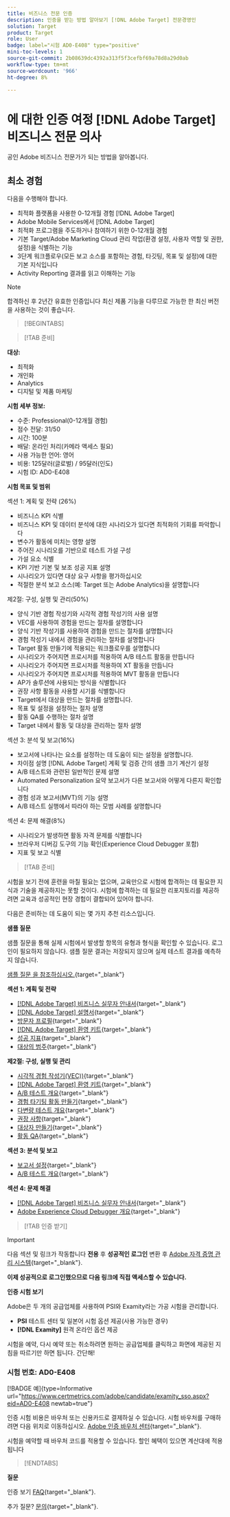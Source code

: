 ```yaml
---
title: 비즈니스 전문 인증
description: 인증을 받는 방법 알아보기 [!DNL Adobe Target] 전문경영인
solution: Target
product: Target
role: User
badge: label="시험 AD0-E408" type="positive"
mini-toc-levels: 1
source-git-commit: 2b08639dc4392a313f5f3cefbf69a78d8a29d0ab
workflow-type: tm+mt
source-wordcount: '966'
ht-degree: 8%

---
```


# 에 대한 인증 여정 [!DNL Adobe Target] 비즈니스 전문 의사

공인 Adobe 비즈니스 전문가가 되는 방법을 알아봅니다.

## 최소 경험

다음을 수행해야 합니다.

* 최적화 플랫폼을 사용한 0-12개월 경험 [!DNL Adobe Target]
* Adobe Mobile Services에서 [!DNL Adobe Target]
* 최적화 프로그램을 주도하거나 참여하기 위한 0-12개월 경험
* 기본 Target/Adobe Marketing Cloud 관리 작업(환경 설정, 사용자 역할 및 권한, 설정)을 식별하는 기능
* 3단계 워크플로우(모든 보고 소스를 포함하는 경험, 타깃팅, 목표 및 설정)에 대한 기본 지식입니다
* Activity Reporting 결과를 읽고 이해하는 기능

>[!NOTE]
>
>합격하신 후 2년간 유효한 인증입니다 최신 제품 기능을 다루므로 가능한 한 최신 버전을 사용하는 것이 좋습니다.

>[!BEGINTABS]

>[!TAB 준비]

**대상:**

* 최적화
* 개인화
* Analytics
* 디지털 및 제품 마케팅

**시험 세부 정보:**

* 수준: Professional(0-12개월 경험)
* 점수 전달: 31/50
* 시간: 100분
* 배달: 온라인 처리(카메라 액세스 필요)
* 사용 가능한 언어: 영어
* 비용: 125달러(글로벌) / 95달러(인도)
* 시험 ID: AD0-E408

**시험 목표 및 범위**

섹션 1: 계획 및 전략 (26%)

* 비즈니스 KPI 식별
* 비즈니스 KPI 및 데이터 분석에 대한 시나리오가 있다면 최적화의 기회를 파악합니다
* 변수가 활동에 미치는 영향 설명
* 주어진 시나리오를 기반으로 테스트 가설 구성
* 가설 요소 식별
* KPI 기반 기본 및 보조 성공 지표 설명
* 시나리오가 있다면 대상 요구 사항을 평가하십시오
* 적절한 분석 보고 소스(예: Target 또는 Adobe Analytics)을 설명합니다

제2절: 구성, 실행 및 관리(50%)

* 양식 기반 경험 작성기와 시각적 경험 작성기의 사용 설명
* VEC를 사용하여 경험을 만드는 절차를 설명합니다
* 양식 기반 작성기를 사용하여 경험을 만드는 절차를 설명합니다
* 경험 작성기 내에서 경험을 관리하는 절차를 설명합니다
* Target 활동 만들기에 적용되는 워크플로우를 설명합니다
* 시나리오가 주어지면 프로시저를 적용하여 A/B 테스트 활동을 만듭니다
* 시나리오가 주어지면 프로시저를 적용하여 XT 활동을 만듭니다
* 시나리오가 주어지면 프로시저를 적용하여 MVT 활동을 만듭니다
* AP가 솔루션에 사용되는 방식을 식별합니다
* 권장 사항 활동을 사용할 시기를 식별합니다
* Target에서 대상을 만드는 절차를 설명합니다.
* 목표 및 설정을 설정하는 절차 설명
* 활동 QA를 수행하는 절차 설명
* Target 내에서 활동 및 대상을 관리하는 절차 설명

섹션 3: 분석 및 보고(16%)

* 보고서에 나타나는 요소를 설정하는 데 도움이 되는 설정을 설명합니다.
* 차이점 설명 [!DNL Adobe Target] 계획 및 검증 간의 샘플 크기 계산기 설정
* A/B 테스트와 관련된 일반적인 문제 설명
* Automated Personalization 요약 보고서가 다른 보고서와 어떻게 다른지 확인합니다
* 경험 성과 보고서(MVT)의 기능 설명
* A/B 테스트 실행에서 따라야 하는 모범 사례를 설명합니다

섹션 4: 문제 해결(8%)

* 시나리오가 발생하면 활동 자격 문제를 식별합니다
* 브라우저 디버깅 도구의 기능 확인(Experience Cloud Debugger 포함)
* 지표 및 보고 식별

>[!TAB 준비&#x200B;]

시험을 보기 전에 훈련을 마칠 필요는 없으며, 교육만으로 시험에 합격하는 데 필요한 지식과 기술을 제공하지는 못할 것이다. 시험에 합격하는 데 필요한 리포지토리를 제공하려면 교육과 성공적인 현장 경험이 결합되어 있어야 합니다.

다음은 준비하는 데 도움이 되는 몇 가지 추천 리소스입니다.

**샘플 질문**

샘플 질문을 통해 실제 시험에서 발생할 항목의 유형과 형식을 확인할 수 있습니다. 로그인이 필요하지 않습니다. 샘플 질문 결과는 저장되지 않으며 실제 테스트 결과를 예측하지 않습니다.

[샘플 질문 을 참조하십시오.](https://scorpion.caveon.com/launchpad/ad0-e408-adobe-target-business-practitioner-professional-copy-5axknr){target="_blank"}

**섹션 1: 계획 및 전략**

* [[!DNL Adobe Target] 비즈니스 실무자 안내서](https://experienceleague.adobe.com/docs/target/using/target-home.html?lang=en){target="_blank"}
* [[!DNL Adobe Target] 설명서](https://experienceleague.adobe.com/docs/target.html?lang=en){target="_blank"}
* [방문자 프로필](https://experienceleague.adobe.com/docs/target/using/audiences/visitor-profiles/visitor-profile.html?lang=ko-KR){target="_blank"}
* [[!DNL Adobe Target] 환영 키트](https://experienceleague.adobe.com/docs/target/using/introduction/welcome/target-welcome-kit.html?lang=en){target="_blank"}
* [성공 지표](https://experienceleague.adobe.com/docs/target/using/activities/success-metrics/success-metrics.html?lang=en){target="_blank"}
* [대상의 범주](https://experienceleague.adobe.com/docs/target/using/audiences/create-audiences/categories-audiences/target-rules.html?lang=en){target="_blank"}

**제2절: 구성, 실행 및 관리**

* [시각적 경험 작성기(VEC))](https://experienceleague.adobe.com/docs/target/using/experiences/vec/visual-experience-composer.html?lang=en){target="_blank"}
* [[!DNL Adobe Target] 환영 키트](https://experienceleague.adobe.com/docs/target/using/introduction/welcome/target-welcome-kit.html?lang=en){target="_blank"}
* [A/B 테스트 개요](https://experienceleague.adobe.com/docs/target/using/activities/abtest/test-ab.html?lang=en){target="_blank"}
* [경험 타기팅 활동 만들기](https://experienceleague.adobe.com/docs/target/using/activities/experience-targeting/create-targeting/xt-create.html?lang=en){target="_blank"}
* [다변량 테스트 개요](https://experienceleague.adobe.com/docs/target/using/activities/multivariate-test/multivariate-testing.html?lang=en){target="_blank"}
* [권장 사항](https://experienceleague.adobe.com/docs/target/using/recommendations/recommendations.html?lang=en){target="_blank"}
* [대상자 만들기](https://experienceleague.adobe.com/docs/target/using/audiences/create-audiences/audiences.html?lang=ko-KR){target="_blank"}
* [활동 QA](https://experienceleague.adobe.com/docs/target/using/activities/activity-qa/activity-qa.html?lang=en){target="_blank"}

**섹션 3: 분석 및 보고**

* [보고서 설정](https://experienceleague.adobe.com/docs/target/using/reports/settings/report-settings.html?lang=en){target="_blank"}
* [A/B 테스트 개요](https://experienceleague.adobe.com/docs/target/using/activities/abtest/test-ab.html?lang=en){target="_blank"}

**섹션 4: 문제 해결**

* [[!DNL Adobe Target] 비즈니스 실무자 안내서](https://experienceleague.adobe.com/docs/target/using/target-home.html?lang=en){target="_blank"}
* [Adobe Experience Cloud Debugger 개요](https://experienceleague.adobe.com/docs/debugger/using/experience-cloud-debugger.html?lang=ko){target="_blank"}

>[!TAB 인증 받기]

>[!IMPORTANT]
>
>다음 섹션 및 링크가 작동합니다 **전용**  후 **성공적인 로그인** 변환 후 [Adobe 자격 증명 관리 시스템](http://www.certmetrics.com/adobe){target="_blank"}.

**이제 성공적으로 로그인했으므로 다음 링크에 직접 액세스할 수 있습니다.**

**인증 시험 보기**

Adobe은 두 개의 공급업체를 사용하여 PSI와 Examity라는 가공 시험을 관리합니다.

* **PSI** 테스트 센터 및 일본어 시험 옵션 제공(사용 가능한 경우)
* **[!DNL Examity]** 원격 온라인 옵션 제공

시험을 예약, 다시 예약 또는 취소하려면 원하는 공급업체를 클릭하고 화면에 제공된 지침을 따르기만 하면 됩니다. 간단해!

### 시험 번호: AD0-E408

[!BADGE 예]{type=Informative url="https://www.certmetrics.com/adobe/candidate/examity_sso.aspx?eid=AD0-E408 newtab=true"}

인증 시험 비용은 바우처 또는 신용카드로 결제하실 수 있습니다. 시험 바우처를 구매하려면 다음 위치로 이동하십시오. [Adobe 인증 바우처 센터](https://market.xvoucher.com/adobe/global){target="_blank"}.

시험을 예약할 때 바우처 코드를 적용할 수 있습니다. 할인 혜택이 있으면 계산대에 적용됩니다

>[!ENDTABS]

**질문**

인증 보기 [FAQ](https://experienceleague.adobe.com/docs/certification/certification/faq.html?lang=en){target="_blank"}.

추가 질문? [문의](mailto:certif@adobe.com){target="_blank"}.
